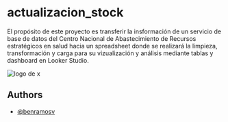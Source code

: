 # actualizacion_stock

El propósito de este proyecto es transferir la insformación de un servicio de base de datos del Centro Nacional de Abastecimiento de Recursos estratégicos en salud hacia un spreadsheet donde se realizará la limpieza, transformación y carga para su vizualización y análisis mediante tablas y dashboard en Looker Studio.

![logo de x](https://i.postimg.cc/qBFRCCbJ/PINGUINO.jpg)

## Authors

- [@benramosv](https://www.github.com/benramosv)




